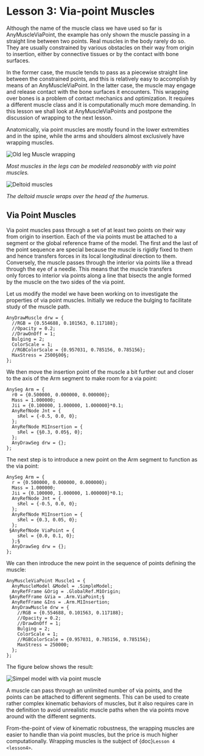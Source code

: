 # Lesson 3: Via-point Muscles

Although the name of the muscle class we have used so far is
AnyMuscleViaPoint, the example has only shown the muscle passing in a
straight line between two points. Real muscles in the body rarely do so.
They are usually constrained by various obstacles on their way from
origin to insertion, either by connective tissues or by the contact with
bone surfaces.

In the former case, the muscle tends to pass as a piecewise straight
line between the constrained points, and this is relatively easy to
accomplish by means of an AnyMuscleViaPoint. In the latter case, the
muscle may engage and release contact with the bone surfaces it
encounters. This wrapping over bones is a problem of contact mechanics
and optimization. It requires a different muscle class and it is
computationally much more demanding. In this lesson we shall look at
AnyMuscleViaPoints and postpone the discussion of wrapping to the next
lesson.

Anatomically, via point muscles are mostly found in the lower
extremities and in the spine, while the arms and shoulders almost
exclusively have wrapping muscles.

![Old leg Muscle wrapping](_static/lesson3/image1.jpeg)

*Most muscles in the legs can be modeled
reasonably with via point muscles.*

![Deltoid muscles](_static/lesson3/image2.jpeg)

*The deltoid muscle wraps over the head
of the humerus.*

## Via Point Muscles

Via point muscles pass through a set of at least two points on their way
from origin to insertion. Each of the via points must be attached to a
segment or the global reference frame of the model. The first and the
last of the point sequence are special because the muscle is rigidly
fixed to them and hence transfers forces in its local longitudinal
direction to them. Conversely, the muscle passes through the interior
via points like a thread through the eye of a needle. This means that
the muscle transfers only forces to interior via points along a line
that bisects the angle formed by the muscle on the two sides of the via
point.

Let us modify the model we have been working on to investigate the
properties of via point muscles. Initially we reduce the bulging to
facilitate study of the muscle path.

```AnyScriptDoc
AnyDrawMuscle drw = {
  //RGB = {0.554688, 0.101563, 0.117188};
  //Opacity = 0.2;
  //DrawOnOff = 1;
  Bulging = 2;
  ColorScale = 1;
  //RGBColorScale = {0.957031, 0.785156, 0.785156};
  MaxStress = 2500§00§;
};
```

We then move the insertion point of the muscle a bit further out and
closer to the axis of the Arm segment to make room for a via point:

```AnyScriptDoc
AnySeg Arm = {
  r0 = {0.500000, 0.000000, 0.000000};
  Mass = 1.000000;
  Jii = {0.100000, 1.000000, 1.000000}*0.1;
  AnyRefNode Jnt = {
    sRel = {-0.5, 0.0, 0};
  };
  AnyRefNode M1Insertion = {
    sRel = {§0.3, 0.05§, 0};
  };
  AnyDrawSeg drw = {};
};
```

The next step is to introduce a new point on the Arm segment to function
as the via point:

```AnyScriptDoc
AnySeg Arm = {
  r = {0.500000, 0.000000, 0.000000};
  Mass = 1.000000;
  Jii = {0.100000, 1.000000, 1.000000}*0.1;
  AnyRefNode Jnt = {
    sRel = {-0.5, 0.0, 0};
  };
  AnyRefNode M1Insertion = {
    sRel = {0.3, 0.05, 0};
  };
 §AnyRefNode ViaPoint = {
    sRel = {0.0, 0.1, 0};
  };§
  AnyDrawSeg drw = {};
};
```

We can then introduce the new point in the sequence of points defining
the muscle:

```AnyScriptDoc
AnyMuscleViaPoint Muscle1 = {
  AnyMuscleModel &Model = .SimpleModel;
  AnyRefFrame &Orig = .GlobalRef.M1Origin;
 §AnyRefFrame &Via = .Arm.ViaPoint;§
  AnyRefFrame &Ins = .Arm.M1Insertion;
  AnyDrawMuscle drw = {
    //RGB = {0.554688, 0.101563, 0.117188};
    //Opacity = 0.2;
    //DrawOnOff = 1;
    Bulging = 2;
    ColorScale = 1;
    //RGBColorScale = {0.957031, 0.785156, 0.785156};
    MaxStress = 250000;
  };
};
```

The figure below shows the result:

![Simpel model with via point muscle](_static/lesson3/image3.jpeg)

A muscle can pass through an unlimited number of via points, and the
points can be attached to different segments. This can be used to create
rather complex kinematic behaviors of muscles, but it also requires care
in the definition to avoid unrealistic muscle paths when the via points
move around with the different segments.

From-the-point of view of kinematic robustness, the wrapping muscles are
easier to handle than via point muscles, but the price is much higher
computationally. Wrapping muscles is the subject of {doc}`Lesson 4 <lesson4>`.

